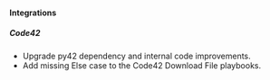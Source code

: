 
#### Integrations
##### Code42
- Upgrade py42 dependency and internal code improvements.
- Add missing Else case to the Code42 Download File playbooks.
